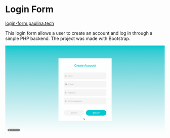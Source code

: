 # Login Form

[login-form.paulina.tech](https://login-form.paulina.tech/)

This login form allows a user to create an account and log in through a simple PHP backend.
The project was made with Bootstrap.  

![](demo.gif)